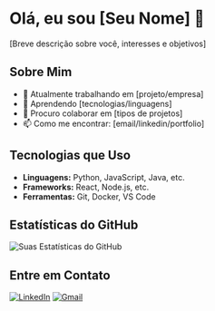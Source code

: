 # Olá, eu sou [Seu Nome] 👋

[Breve descrição sobre você, interesses e objetivos]

## Sobre Mim
- 🔭 Atualmente trabalhando em [projeto/empresa]
- 🌱 Aprendendo [tecnologias/linguagens]
- 👯 Procuro colaborar em [tipos de projetos]
- 📫 Como me encontrar: [email/linkedin/portfolio]

## Tecnologias que Uso
- **Linguagens:** Python, JavaScript, Java, etc.
- **Frameworks:** React, Node.js, etc.
- **Ferramentas:** Git, Docker, VS Code

## Estatísticas do GitHub
![Suas Estatísticas do GitHub](https://github-readme-stats.vercel.app/api?username=seu-usuario&show_icons=true&theme=radical)

## Entre em Contato
[![LinkedIn](https://img.shields.io/badge/LinkedIn-0077B5?style=flat&logo=linkedin)](https://linkedin.com/in/seu-perfil)
[![Gmail](https://img.shields.io/badge/Gmail-D14836?style=flat&logo=gmail)](mailto:seu-email@gmail.com)
